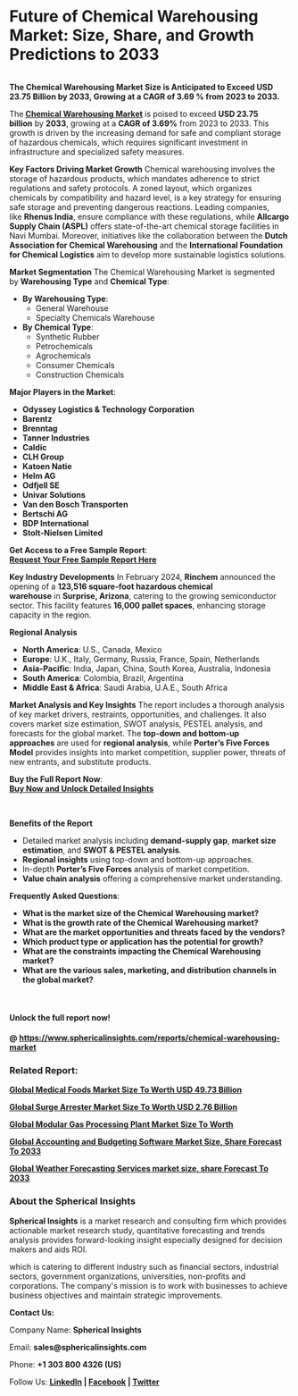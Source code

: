 <div class="wow_read_blog_hdr_img">
<div class="wow_read_blog_hdr_img_innr">
<h1>Future of Chemical Warehousing Market: Size, Share, and Growth Predictions to 2033</h1>
</div>
<div class="wow_main_float_head_img"><img src="https://www.vevioz.com/upload/photos/2025/01/Jb8Gq5AFmoOVJ6uEnLE7_09_145e85d25089a0adc97b89cf79a78830_image.jpg" alt="" /></div>
</div>
<div class="read-blog-container">
<div class="read-content">
<p><strong>The Chemical Warehousing Market Size is Anticipated to Exceed USD 23.75 Billion by 2033, Growing at a CAGR of 3.69 % from 2023 to 2033.</strong></p>
<p>The<strong>&nbsp;<a href="https://www.sphericalinsights.com/reports/chemical-warehousing-market" target="_blank" rel="noopener">Chemical Warehousing Market</a></strong>&nbsp;is poised to exceed&nbsp;<strong>USD 23.75 billion</strong>&nbsp;by&nbsp;<strong>2033</strong>, growing at a&nbsp;<strong>CAGR of 3.69%</strong>&nbsp;from 2023 to 2033. This growth is driven by the increasing demand for safe and compliant storage of hazardous chemicals, which requires significant investment in infrastructure and specialized safety measures.</p>
<p><strong>Key Factors Driving Market Growth</strong>&nbsp;Chemical warehousing involves the storage of hazardous products, which mandates adherence to strict regulations and safety protocols. A zoned layout, which organizes chemicals by compatibility and hazard level, is a key strategy for ensuring safe storage and preventing dangerous reactions. Leading companies, like&nbsp;<strong>Rhenus India</strong>, ensure compliance with these regulations, while&nbsp;<strong>Allcargo Supply Chain (ASPL)</strong>&nbsp;offers state-of-the-art chemical storage facilities in Navi Mumbai. Moreover, initiatives like the collaboration between the&nbsp;<strong>Dutch Association for Chemical Warehousing</strong>&nbsp;and the&nbsp;<strong>International Foundation for Chemical Logistics</strong>&nbsp;aim to develop more sustainable logistics solutions.</p>
<p><strong>Market Segmentation</strong>&nbsp;The Chemical Warehousing Market is segmented by&nbsp;<strong>Warehousing Type</strong>&nbsp;and&nbsp;<strong>Chemical Type</strong>:</p>
<ul>
<li><strong>By Warehousing Type</strong>:
<ul>
<li>General Warehouse</li>
<li>Specialty Chemicals Warehouse</li>
</ul>
</li>
<li><strong>By Chemical Type</strong>:
<ul>
<li>Synthetic Rubber</li>
<li>Petrochemicals</li>
<li>Agrochemicals</li>
<li>Consumer Chemicals</li>
<li>Construction Chemicals</li>
</ul>
</li>
</ul>
<p><strong>Major Players in the Market</strong>:</p>
<ul>
<li><strong>Odyssey Logistics &amp; Technology Corporation</strong></li>
<li><strong>Barentz</strong></li>
<li><strong>Brenntag</strong></li>
<li><strong>Tanner Industries</strong></li>
<li><strong>Caldic</strong></li>
<li><strong>CLH Group</strong></li>
<li><strong>Katoen Natie</strong></li>
<li><strong>Helm AG</strong></li>
<li><strong>Odfjell SE</strong></li>
<li><strong>Univar Solutions</strong></li>
<li><strong>Van den Bosch Transporten</strong></li>
<li><strong>Bertschi AG</strong></li>
<li><strong>BDP International</strong></li>
<li><strong>Stolt-Nielsen Limited</strong></li>
</ul>
<p><strong>Get Access to a Free Sample Report</strong>:<br /><strong><a href="https://www.sphericalinsights.com/request-sample/6052" target="_new" rel="noopener">Request Your Free Sample Report Here</a></strong></p>
<p><strong>Key Industry Developments</strong>&nbsp;In February 2024,&nbsp;<strong>Rinchem</strong>&nbsp;announced the opening of a&nbsp;<strong>123,516 square-foot hazardous chemical warehouse</strong>&nbsp;in&nbsp;<strong>Surprise, Arizona</strong>, catering to the growing semiconductor sector. This facility features&nbsp;<strong>16,000 pallet spaces</strong>, enhancing storage capacity in the region.</p>
<p><strong>Regional Analysis</strong></p>
<ul>
<li><strong>North America</strong>: U.S., Canada, Mexico</li>
<li><strong>Europe</strong>: U.K., Italy, Germany, Russia, France, Spain, Netherlands</li>
<li><strong>Asia-Pacific</strong>: India, Japan, China, South Korea, Australia, Indonesia</li>
<li><strong>South America</strong>: Colombia, Brazil, Argentina</li>
<li><strong>Middle East &amp; Africa</strong>: Saudi Arabia, U.A.E., South Africa</li>
</ul>
<p><strong>Market Analysis and Key Insights</strong>&nbsp;The report includes a thorough analysis of key market drivers, restraints, opportunities, and challenges. It also covers market size estimation, SWOT analysis, PESTEL analysis, and forecasts for the global market. The&nbsp;<strong>top-down and bottom-up approaches</strong>&nbsp;are used for&nbsp;<strong>regional analysis</strong>, while&nbsp;<strong>Porter&rsquo;s Five Forces Model</strong>&nbsp;provides insights into market competition, supplier power, threats of new entrants, and substitute products.</p>
<p><strong>Buy the Full Report Now</strong>:<br /><strong><a href="https://www.sphericalinsights.com/checkout/6052" target="_new" rel="noopener">Buy Now and Unlock Detailed Insights</a></strong></p>
<p>&nbsp;</p>
<p><strong>Benefits of the Report</strong></p>
<ul>
<li>Detailed market analysis including&nbsp;<strong>demand-supply gap</strong>,&nbsp;<strong>market size estimation</strong>, and&nbsp;<strong>SWOT &amp; PESTEL analysis</strong>.</li>
<li><strong>Regional insights</strong>&nbsp;using top-down and bottom-up approaches.</li>
<li>In-depth&nbsp;<strong>Porter&rsquo;s Five Forces</strong>&nbsp;analysis of market competition.</li>
<li><strong>Value chain analysis</strong>&nbsp;offering a comprehensive market understanding.</li>
</ul>
<p><strong>Frequently Asked Questions</strong>:</p>
<ul>
<li><strong>What is the market size of the Chemical Warehousing market?</strong></li>
<li><strong>What is the growth rate of the Chemical Warehousing market?</strong></li>
<li><strong>What are the market opportunities and threats faced by the vendors?</strong></li>
<li><strong>Which product type or application has the potential for growth?</strong></li>
<li><strong>What are the constraints impacting the Chemical Warehousing market?</strong></li>
<li><strong>What are the various sales, marketing, and distribution channels in the global market?</strong></li>
</ul>
<p>&nbsp;</p>
<h4>Unlock the full report now!&nbsp;</h4>
<h4>@&nbsp;<a href="https://www.sphericalinsights.com/reports/chemical-warehousing-market" rel="nofollow">https://www.sphericalinsights.com/reports/chemical-warehousing-market</a></h4>
<h3><strong>Related Report:</strong></h3>
<p><a href="https://www.globenewswire.com/news-release/2024/08/07/2926132/0/en/Global-Medical-Foods-Market-Size-To-Worth-USD-49-73-Billion-By-2033-CAGR-Of-7-24.html" target="_blank" rel="noopener"><strong>Global Medical Foods Market Size To Worth USD 49.73 Billion</strong></a></p>
<p><a href="https://www.globenewswire.com/news-release/2024/08/07/2925912/0/en/Global-Surge-Arrester-Market-Size-To-Worth-USD-2-76-Billion-By-2033-CAGR-Of-4-78.html" target="_blank" rel="noopener"><strong>Global Surge Arrester Market Size To Worth USD 2.76 Billion</strong></a></p>
<p><a href="https://www.globenewswire.com/news-release/2024/08/07/2925710/0/en/Global-Modular-Gas-Processing-Plant-Market-Size-To-Worth-USD-2-57-Billion-By-2033-CAGR-Of-6-73.html" target="_blank" rel="noopener"><strong>Global Modular Gas Processing Plant Market Size To Worth</strong></a></p>
<p><strong><a href="https://www.sphericalinsights.jp/reports/accounting-budgeting-software-market" target="_blank" rel="noopener">Global Accounting and Budgeting Software Market Size, Share Forecast To 2033</a></strong></p>
<p><strong><a href="https://www.sphericalinsights.jp/reports/weather-forecasting-services-market" target="_blank" rel="noopener">Global Weather Forecasting Services market size, share Forecast To 2033</a></strong></p>
<h3><strong>About the Spherical Insights</strong></h3>
<p><strong>Spherical Insights</strong>&nbsp;is a market research and consulting firm which provides actionable market research study, quantitative forecasting and trends analysis provides forward-looking insight especially designed for decision makers and aids ROI.</p>
<p>which is catering to different industry such as financial sectors, industrial sectors, government organizations, universities, non-profits and corporations. The company's mission is to work with businesses to achieve business objectives and maintain strategic improvements.</p>
<p><strong>Contact Us:</strong></p>
<p>Company Name:&nbsp;<strong>Spherical Insights</strong></p>
<p>Email:&nbsp;<strong>sales@sphericalinsights.com</strong></p>
<p>Phone:&nbsp;<strong>+1 303 800 4326 (US)</strong></p>
<p>Follow Us:&nbsp;<strong><a href="https://www.linkedin.com/company/spherical-insight/" rel="nofollow"><u>LinkedIn</u></a>&nbsp;|&nbsp;<a href="https://www.facebook.com/sphericalinsights22" rel="nofollow"><u>Facebook</u></a>&nbsp;|&nbsp;<a href="https://twitter.com/SInsights_US" rel="nofollow"><u>Twitter</u></a></strong></p>
</div>
</div>
